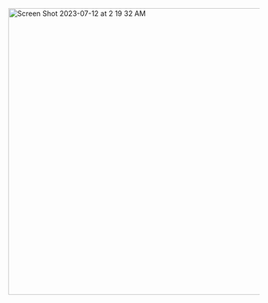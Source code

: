 <img width="575" alt="Screen Shot 2023-07-12 at 2 19 32 AM" src="https://github.com/rollthecloudinc/bloodhound/assets/73197190/eedeb857-46ea-4166-ad9c-0add7993b93c">

